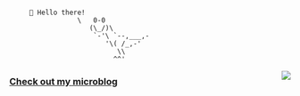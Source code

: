 
``` 

     👋 Hello there! 
                 \   0-0         
                    (\_/)\        
                     `-'\ `--,___,-      
                        '\( /_,-'                                          
                           \\         
                          ^^'        
```


<img align="right" src="https://gpvc.arturio.dev/yukseltron"/>

<!--
**yukseltron/yukseltron** is a ✨ _special_ ✨ repository because its `README.md` (this file) appears on your GitHub profile.

Here are some ideas to get you started:

- 🔭 I’m currently working on ...
- 🌱 I’m currently learning ...
- 👯 I’m looking to collaborate on ...
- 🤔 I’m looking for help with ...
- 💬 Ask me about ...
- 📫 How to reach me: ...
- 😄 Pronouns: ...
- ⚡ Fun fact: ...
-->

### [Check out my microblog](https://read.cv/yuksel)
